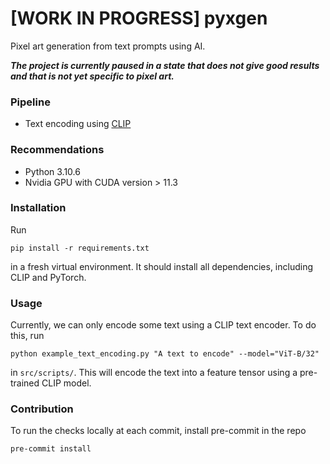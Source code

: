 # [WORK IN PROGRESS] pyxgen
Pixel art generation from text prompts using AI.

_**The project is currently paused in a state that does not give good results and that is not yet specific to pixel art.**_
### Pipeline
- Text encoding using [CLIP](https://github.com/openai/CLIP)

### Recommendations
- Python 3.10.6
- Nvidia GPU with CUDA version > 11.3

### Installation
Run
```
pip install -r requirements.txt
```
in a fresh virtual environment. It should install all dependencies, including CLIP and PyTorch.

### Usage
Currently, we can only encode some text using a CLIP text encoder.
To do this, run
```
python example_text_encoding.py "A text to encode" --model="ViT-B/32"
```
in `src/scripts/`. This will encode the text into a feature tensor using a pre-trained CLIP model.

### Contribution
To run the checks locally at each commit, install pre-commit in the repo
```
pre-commit install
```
